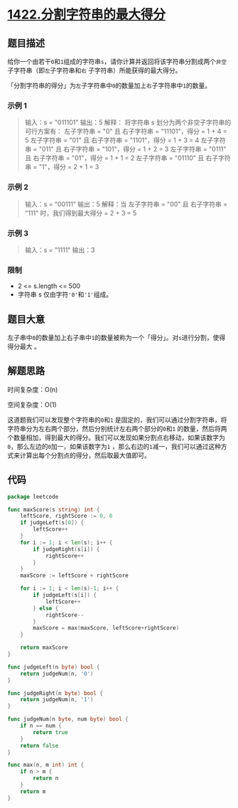# [1422.分割字符串的最大得分](https://leetcode.cn/problems/maximum-score-after-splitting-a-string)

## 题目描述

给你一个由若干`0`和`1`组成的字符串`s`，请你计算并返回将该字符串分割成两个`非空`子字符串（即`左`子字符串和`右`
子字符串）所能获得的最大得分。

「分割字符串的得分」为`左`子字符串中`0`的数量加上`右`子字符串中`1`的数量。

### 示例 1

> 输入：s = "011101"
> 输出：5
> 解释：
> 将字符串 s 划分为两个非空子字符串的可行方案有：
> 左子字符串 = "0" 且 右子字符串 = "11101"，得分 = 1 + 4 = 5
> 左子字符串 = "01" 且 右子字符串 = "1101"，得分 = 1 + 3 = 4
> 左子字符串 = "011" 且 右子字符串 = "101"，得分 = 1 + 2 = 3
> 左子字符串 = "0111" 且 右子字符串 = "01"，得分 = 1 + 1 = 2
> 左子字符串 = "01110" 且 右子字符串 = "1"，得分 = 2 + 1 = 3

### 示例 2

> 输入：s = "00111"
> 输出：5
> 解释：当 左子字符串 = "00" 且 右子字符串 = "111" 时，我们得到最大得分 = 2 + 3 = 5

### 示例 3

> 输入：s = "1111"
> 输出：3

### 限制

* 2 <= s.length <= 500
* 字符串 s 仅由字符`'0'`和`'1'`组成。

## 题目大意

左子串中`0`的数量加上右子串中`1`的数量被称为一个「得分」。对`s`进行分割，使得得分最大 。

## 解题思路

时间复杂度：O(n)

空间复杂度：O(1)

这道题我们可以发现整个字符串的`0`和`1`
是固定的，我们可以通过分割字符串，将字符串分为左右两个部分，然后分别统计左右两个部分的`0`和`1`
的数量，然后将两个数量相加，得到最大的得分。我们可以发现如果分割点右移动，如果该数字为`0`，那么左边的`0`加一，如果该数字为`1`
，那么右边的`1`减一，我们可以通过这种方式来计算出每个分割点的得分，然后取最大值即可。

## 代码

```go
package leetcode

func maxScore(s string) int {
	leftScore, rightScore := 0, 0
	if judgeLeft(s[0]) {
		leftScore++
	}
	for i := 1; i < len(s); i++ {
		if judgeRight(s[i]) {
			rightScore++
		}
	}
	maxScore := leftScore + rightScore

	for i := 1; i < len(s)-1; i++ {
		if judgeLeft(s[i]) {
			leftScore++
		} else {
			rightScore--
		}
		maxScore = max(maxScore, leftScore+rightScore)
	}

	return maxScore
}

func judgeLeft(n byte) bool {
	return judgeNum(n, '0')
}

func judgeRight(n byte) bool {
	return judgeNum(n, '1')
}

func judgeNum(n byte, num byte) bool {
	if n == num {
		return true
	}
	return false
}

func max(n, m int) int {
	if n > m {
		return n
	}
	return m
}
```
